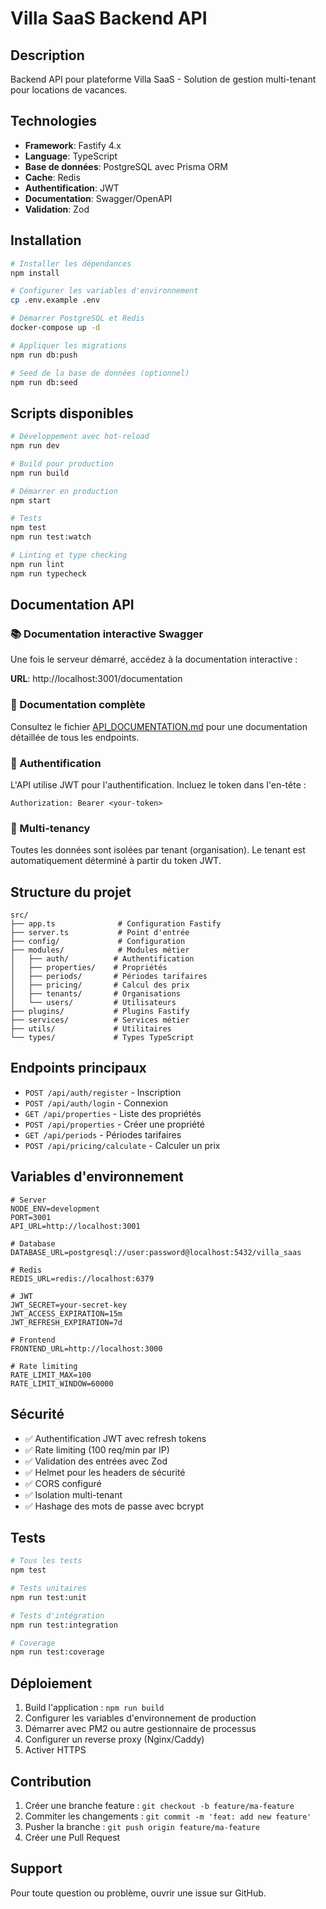 # Villa SaaS Backend API

## Description

Backend API pour plateforme Villa SaaS - Solution de gestion multi-tenant pour locations de vacances.

## Technologies

- **Framework**: Fastify 4.x
- **Language**: TypeScript
- **Base de données**: PostgreSQL avec Prisma ORM
- **Cache**: Redis
- **Authentification**: JWT
- **Documentation**: Swagger/OpenAPI
- **Validation**: Zod

## Installation

```bash
# Installer les dépendances
npm install

# Configurer les variables d'environnement
cp .env.example .env

# Démarrer PostgreSQL et Redis
docker-compose up -d

# Appliquer les migrations
npm run db:push

# Seed de la base de données (optionnel)
npm run db:seed
```

## Scripts disponibles

```bash
# Développement avec hot-reload
npm run dev

# Build pour production
npm run build

# Démarrer en production
npm start

# Tests
npm test
npm run test:watch

# Linting et type checking
npm run lint
npm run typecheck
```

## Documentation API

### 📚 Documentation interactive Swagger

Une fois le serveur démarré, accédez à la documentation interactive :

**URL**: http://localhost:3001/documentation

### 📄 Documentation complète

Consultez le fichier [API_DOCUMENTATION.md](./API_DOCUMENTATION.md) pour une documentation détaillée de tous les endpoints.

### 🔐 Authentification

L'API utilise JWT pour l'authentification. Incluez le token dans l'en-tête :

```
Authorization: Bearer <your-token>
```

### 🏢 Multi-tenancy

Toutes les données sont isolées par tenant (organisation). Le tenant est automatiquement déterminé à partir du token JWT.

## Structure du projet

```
src/
├── app.ts              # Configuration Fastify
├── server.ts           # Point d'entrée
├── config/             # Configuration
├── modules/            # Modules métier
│   ├── auth/          # Authentification
│   ├── properties/    # Propriétés
│   ├── periods/       # Périodes tarifaires
│   ├── pricing/       # Calcul des prix
│   ├── tenants/       # Organisations
│   └── users/         # Utilisateurs
├── plugins/           # Plugins Fastify
├── services/          # Services métier
├── utils/             # Utilitaires
└── types/             # Types TypeScript
```

## Endpoints principaux

- `POST /api/auth/register` - Inscription
- `POST /api/auth/login` - Connexion
- `GET /api/properties` - Liste des propriétés
- `POST /api/properties` - Créer une propriété
- `GET /api/periods` - Périodes tarifaires
- `POST /api/pricing/calculate` - Calculer un prix

## Variables d'environnement

```env
# Server
NODE_ENV=development
PORT=3001
API_URL=http://localhost:3001

# Database
DATABASE_URL=postgresql://user:password@localhost:5432/villa_saas

# Redis
REDIS_URL=redis://localhost:6379

# JWT
JWT_SECRET=your-secret-key
JWT_ACCESS_EXPIRATION=15m
JWT_REFRESH_EXPIRATION=7d

# Frontend
FRONTEND_URL=http://localhost:3000

# Rate limiting
RATE_LIMIT_MAX=100
RATE_LIMIT_WINDOW=60000
```

## Sécurité

- ✅ Authentification JWT avec refresh tokens
- ✅ Rate limiting (100 req/min par IP)
- ✅ Validation des entrées avec Zod
- ✅ Helmet pour les headers de sécurité
- ✅ CORS configuré
- ✅ Isolation multi-tenant
- ✅ Hashage des mots de passe avec bcrypt

## Tests

```bash
# Tous les tests
npm test

# Tests unitaires
npm run test:unit

# Tests d'intégration
npm run test:integration

# Coverage
npm run test:coverage
```

## Déploiement

1. Build l'application : `npm run build`
2. Configurer les variables d'environnement de production
3. Démarrer avec PM2 ou autre gestionnaire de processus
4. Configurer un reverse proxy (Nginx/Caddy)
5. Activer HTTPS

## Contribution

1. Créer une branche feature : `git checkout -b feature/ma-feature`
2. Commiter les changements : `git commit -m 'feat: add new feature'`
3. Pusher la branche : `git push origin feature/ma-feature`
4. Créer une Pull Request

## Support

Pour toute question ou problème, ouvrir une issue sur GitHub.